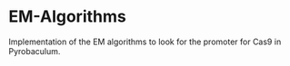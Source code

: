 # EM-Algorithms
Implementation of the EM algorithms to look for the promoter for Cas9 in Pyrobaculum. 
